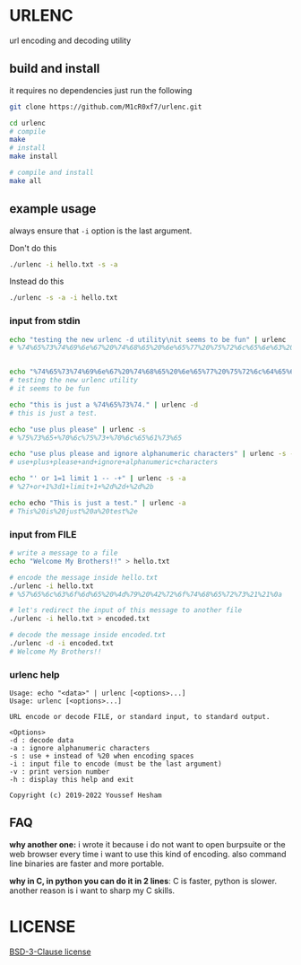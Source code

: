 # URLENC

url encoding and decoding utility

## build and install

it requires no dependencies just run the following

```bash
git clone https://github.com/M1cR0xf7/urlenc.git

cd urlenc
# compile
make
# install
make install

# compile and install
make all
```

## example usage

always ensure that `-i` option is the last argument.

Don't do this

```bash
./urlenc -i hello.txt -s -a
```

Instead do this

```bash
./urlenc -s -a -i hello.txt
```

### input from stdin

```bash
echo "testing the new urlenc -d utility\nit seems to be fun" | urlenc
# %74%65%73%74%69%6e%67%20%74%68%65%20%6e%65%77%20%75%72%6c%65%6e%63%20%75%74%69%6c%69%74%79%0a%69%74%20%73%65%65%6d%73%20%74%6f%20%62%65%20%66%75%6e


echo "%74%65%73%74%69%6e%67%20%74%68%65%20%6e%65%77%20%75%72%6c%64%65%63%20%75%74%69%6c%69%74%79%0a%69%74%20%73%65%65%6d%73%20%74%6f%20%62%65%20%66%75%6e" | urlenc -d
# testing the new urlenc utility
# it seems to be fun

echo "this is just a %74%65%73%74." | urlenc -d
# this is just a test.

echo "use plus please" | urlenc -s
# %75%73%65+%70%6c%75%73+%70%6c%65%61%73%65

echo "use plus please and ignore alphanumeric characters" | urlenc -s -a
# use+plus+please+and+ignore+alphanumeric+characters

echo "' or 1=1 limit 1 -- -+" | urlenc -s -a
# %27+or+1%3d1+limit+1+%2d%2d+%2d%2b

echo echo "This is just a test." | urlenc -a
# This%20is%20just%20a%20test%2e
```

### input from FILE

```bash
# write a message to a file
echo "Welcome My Brothers!!" > hello.txt

# encode the message inside hello.txt
./urlenc -i hello.txt
# %57%65%6c%63%6f%6d%65%20%4d%79%20%42%72%6f%74%68%65%72%73%21%21%0a

# let's redirect the input of this message to another file
./urlenc -i hello.txt > encoded.txt

# decode the message inside encoded.txt
./urlenc -d -i encoded.txt
# Welcome My Brothers!!
```

### urlenc help
```text
Usage: echo "<data>" | urlenc [<options>...]
Usage: urlenc [<options>...]

URL encode or decode FILE, or standard input, to standard output.

<Options>
-d : decode data
-a : ignore alphanumeric characters
-s : use + instead of %20 when encoding spaces
-i : input file to encode (must be the last argument)
-v : print version number
-h : display this help and exit

Copyright (c) 2019-2022 Youssef Hesham

```

## FAQ
**why another one:** i wrote it because i do not want to open
burpsuite or the web browser every time i want to use this kind of
encoding.  also command line binaries are faster and more portable.

**why in C, in python you can do it in 2 lines**: C is faster, python
is slower. another reason is i want to sharp my C skills.

# LICENSE
[BSD-3-Clause license](COPYING)
